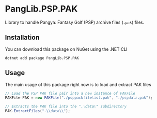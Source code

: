 # PangLib.PSP.PAK

Library to handle Pangya: Fantasy Golf (PSP) archive files (`.pak`) files.

## Installation

You can download this package on NuGet using the .NET CLI

```
dotnet add package PangLib.PSP.PAK
```

## Usage

The main usage of this package right now is to load and extract PAK files

```cs
// Load the PSP PAK file pair into a new instance of PAKFile
PAKFile PAK = new PAKFile("./psppackfilelist.pak", "./pspdata.pak");

// Extracts the PAK file into the ".\data\" subdirectory
PAK.ExtractFiles(".\\data\\");
```